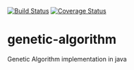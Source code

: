 [![Build Status](https://travis-ci.org/vjroby/downloader.svg?branch=master)](https://travis-ci.org/vjroby/genetic-algorithm)
[![Coverage Status](https://coveralls.io/repos/github/vjroby/genetic-algorithm/badge.svg?branch=master)](https://coveralls.io/github/vjroby/genetic-algorithm?branch=master)

# genetic-algorithm
Genetic Algorithm implementation in java
